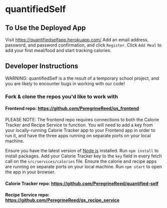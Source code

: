 # quantifiedSelf

## To Use the Deployed App
Visit https://quantifiedselfapp.herokuapp.com/
Add an email address, password, and password confirmation, and click `Register`.
Click `Add Meal` to add your first meal/food and start tracking calories.

## Developer Instructions

WARNING: quantifiedSelf is a the result of a temporary school project, and you are likely to encounter bugs in working with our code!

### Fork & clone the repos you'd like to work with
#### Frontend repo: https://github.com/PeregrineReed/qs_frontend

PLEASE NOTE: The frontend repo requires connections to both the Calorie Tracker and Recipe Service to function. You will need to add a key from your locally-running Calorie Tracker app to your Frontend app in order to run it, and have the three apps running on separate ports on your local machine.

Ensure you have the latest version of [Node.js](https://nodejs.org/en/) installed.
Run `npm install` to install packages.
Add your Calorie Tracker key to the `key` field in every fetch call on the `src/services/calories` file.
Ensure the calorie and recipe apps are running on separate ports on your local machine.
Run `npm start` to open the app in your browser.

#### Calorie Tracker repo: https://github.com/PeregrineReed/quantified-self
#### Recipe Service repo: https://github.com/PeregrineReed/qs_recipe_service


